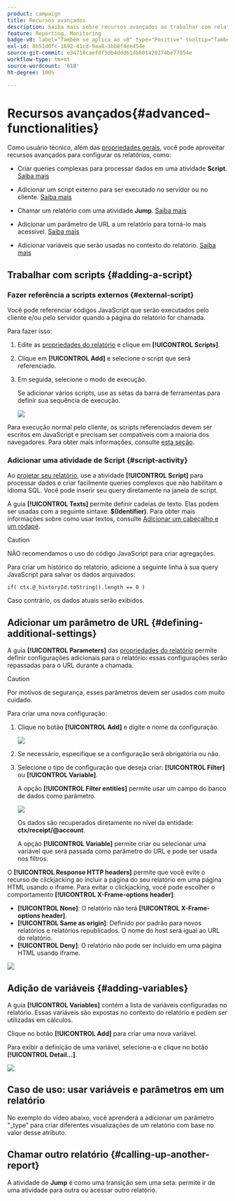 ```yaml
---
product: campaign
title: Recursos avançados
description: Saiba mais sobre recursos avançados ao trabalhar com relatórios
feature: Reporting, Monitoring
badge-v8: label="Também se aplica ao v8" type="Positive" tooltip="Também se aplica ao Campaign v8"
exl-id: 8b51d0fc-1692-41cd-9aa8-3bb8f4ee454e
source-git-commit: e34718caefdf5db4ddd61db601420274be77054e
workflow-type: tm+mt
source-wordcount: '610'
ht-degree: 100%

---
```


# Recursos avançados{#advanced-functionalities}



Como usuário técnico, além das [propriedades gerais](../../reporting/using/properties-of-the-report.md), você pode aproveitar recursos avançados para configurar os relatórios, como:

* Criar queries complexas para processar dados em uma atividade **Script**. [Saiba mais](#script-activity)

* Adicionar um script externo para ser executado no servidor ou no cliente. [Saiba mais](#external-script)

* Chamar um relatório com uma atividade **Jump**. [Saiba mais](#calling-up-another-report)

* Adicionar um parâmetro de URL a um relatório para torná-lo mais acessível. [Saiba mais](#calling-up-another-report)

* Adicionar variáveis que serão usadas no contexto do relatório. [Saiba mais](#adding-variables)

## Trabalhar com scripts {#adding-a-script}

### Fazer referência a scripts externos {#external-script}

Você pode referenciar códigos JavaScript que serão executados pelo cliente e/ou pelo servidor quando a página do relatório for chamada.

Para fazer isso:

1. Edite as [propriedades do relatório](../../reporting/using/properties-of-the-report.md) e clique em **[!UICONTROL Scripts]**.
1. Clique em **[!UICONTROL Add]** e selecione o script que será referenciado.
1. Em seguida, selecione o modo de execução.

   Se adicionar vários scripts, use as setas da barra de ferramentas para definir sua sequência de execução.

   ![](assets/reporting_custom_js.png)

Para execução normal pelo cliente, os scripts referenciados devem ser escritos em JavaScript e precisam ser compatíveis com a maioria dos navegadores. Para obter mais informações, consulte [esta seção](../../web/using/web-forms-answers.md).

### Adicionar uma atividade de Script {#script-activity}

Ao [projetar seu relatório](../../reporting/using/creating-a-new-report.md#modelizing-the-chart), use a atividade **[!UICONTROL Script]** para processar dados e criar facilmente queries complexos que não habilitam o idioma SQL. Você pode inserir seu query diretamente na janela de script.

A guia **[!UICONTROL Texts]** permite definir cadeias de texto. Elas podem ser usadas com a seguinte sintaxe: **$(Identifier)**. Para obter mais informações sobre como usar textos, consulte [Adicionar um cabeçalho e um rodapé](../../reporting/using/element-layout.md#adding-a-header-and-a-footer).

>[!CAUTION]
>
>NÃO recomendamos o uso do código JavaScript para criar agregações.

Para criar um histórico do relatório, adicione a seguinte linha à sua query JavaScript para salvar os dados arquivados:

```
if( ctx.@_historyId.toString().length == 0 )
```

Caso contrário, os dados atuais serão exibidos.

## Adicionar um parâmetro de URL {#defining-additional-settings}

A guia **[!UICONTROL Parameters]** das [propriedades do relatório](../../reporting/using/properties-of-the-report.md) permite definir configurações adicionais para o relatório: essas configurações serão repassadas para o URL durante a chamada.

>[!CAUTION]
>
>Por motivos de segurança, esses parâmetros devem ser usados com muito cuidado.

Para criar uma nova configuração:

1. Clique no botão **[!UICONTROL Add]** e digite o nome da configuração.

   ![](assets/s_ncs_advuser_report_properties_09a.png)

1. Se necessário, especifique se a configuração será obrigatória ou não.

1. Selecione o tipo de configuração que deseja criar: **[!UICONTROL Filter]** ou **[!UICONTROL Variable]**.

   A opção **[!UICONTROL Filter entities]** permite usar um campo do banco de dados como parâmetro.

   ![](assets/s_ncs_advuser_report_properties_09b.png)

   Os dados são recuperados diretamente no nível da entidade: **ctx/receipt/@account**.

   A opção **[!UICONTROL Variable]** permite criar ou selecionar uma variável que será passada como parâmetro do URL e pode ser usada nos filtros.

O **[!UICONTROL Response HTTP headers]** permite que você evite o recurso de clickjacking ao incluir a página do seu relatório em uma página HTML usando o iframe. Para evitar o clickjacking, você pode escolher o comportamento **[!UICONTROL X-Frame-options header]**:

* **[!UICONTROL None]**: O relatório não terá **[!UICONTROL X-Frame-options header]**.
* **[!UICONTROL Same as origin]**: Definido por padrão para novos relatórios e relatórios republicados. O nome do host será igual ao URL do relatório.
* **[!UICONTROL Deny]**: O relatório não pode ser incluído em uma página HTML usando iframe.

![](assets/s_ncs_advuser_report_properties_09c.png)

## Adição de variáveis {#adding-variables}

A guia **[!UICONTROL Variables]** contém a lista de variáveis configuradas no relatório. Essas variáveis são expostas no contexto do relatório e podem ser utilizadas em cálculos.

Clique no botão **[!UICONTROL Add]** para criar uma nova variável.

Para exibir a definição de uma variável, selecione-a e clique no botão **[!UICONTROL Detail...]**.

![](assets/s_ncs_advuser_report_properties_10.png)

## Caso de uso: usar variáveis e parâmetros em um relatório

No exemplo do vídeo abaixo, você aprenderá a adicionar um parâmetro &quot;_type&quot; para criar diferentes visualizações de um relatório com base no valor desse atributo.

<!--
![](assets/do-not-localize/how-to-video.png) [Discover this feature in video](https://helpx.adobe.com/campaign/classic/how-to/add-url-parameter-in-acv6.html?playlist=/ccx/v1/collection/product/campaign/classic/segment/business-practitioners/explevel/intermediate/applaunch/how-to-4/collection.ccx.js&ref=helpx.adobe.com)-->


## Chamar outro relatório {#calling-up-another-report}

A atividade de **Jump** é como uma transição sem uma seta: permite ir de uma atividade para outra ou acessar outro relatório.
